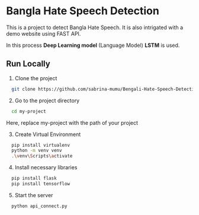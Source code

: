 
# Bangla Hate Speech Detection 

This is a project to detect Bangla Hate Speech. It is also intrigated with a demo website using FAST API.

In this process **Deep Learning model** (Language Model) **LSTM** is used.

## Run Locally

1. Clone the project

```bash
  git clone https://github.com/sabrina-mumu/Bengali-Hate-Speech-Detection
```

2. Go to the project directory

```bash
  cd my-project
```
Here, replace my-project with the path of your project

3. Create Virtual Environment
```bash
  pip install virtualenv
  python -m venv venv
  .\venv\Scripts\activate
```

4. Install necessary libraries
```bash
  pip install flask
  pip install tensorflow
```

5. Start the server
```bash
  python api_connect.py
```

